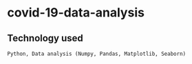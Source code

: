 # covid-19-data-analysis

## Technology used
    Python, Data analysis (Numpy, Pandas, Matplotlib, Seaborn)
